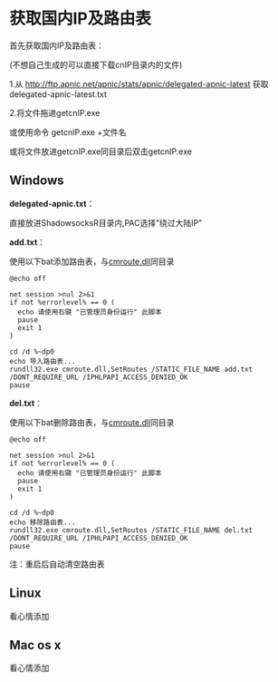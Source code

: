 # 获取国内IP及路由表

首先获取国内IP及路由表：

(不想自己生成的可以直接下载cnIP目录内的文件)

1.从 http://ftp.apnic.net/apnic/stats/apnic/delegated-apnic-latest 获取 delegated-apnic-latest.txt

2.将文件拖进getcnIP.exe 

或使用命令 getcnIP.exe +文件名

或将文件放进getcnIP.exe同目录后双击getcnIP.exe

## Windows
__delegated-apnic.txt__：

直接放进ShadowsocksR目录内,PAC选择"绕过大陆IP"

__add.txt__：

使用以下bat添加路由表，与[cmroute.dll](https://github.com/HMBSbige/getcnIP/releases/download/1.0/cmroute.dll)同目录
```
@echo off

net session >nul 2>&1
if not %errorlevel% == 0 (
  echo 请使用右键 "已管理员身份运行" 此脚本
  pause
  exit 1
)

cd /d %~dp0
echo 导入路由表...
rundll32.exe cmroute.dll,SetRoutes /STATIC_FILE_NAME add.txt /DONT_REQUIRE_URL /IPHLPAPI_ACCESS_DENIED_OK
pause
```
__del.txt__：

使用以下bat删除路由表，与[cmroute.dll](https://github.com/HMBSbige/getcnIP/releases/download/1.0/cmroute.dll)同目录
```
@echo off

net session >nul 2>&1
if not %errorlevel% == 0 (
  echo 请使用右键 "已管理员身份运行" 此脚本
  pause
  exit 1
)

cd /d %~dp0
echo 移除路由表...
rundll32.exe cmroute.dll,SetRoutes /STATIC_FILE_NAME del.txt /DONT_REQUIRE_URL /IPHLPAPI_ACCESS_DENIED_OK
pause
```

注：重启后自动清空路由表
## Linux
看心情添加
## Mac os x
看心情添加
